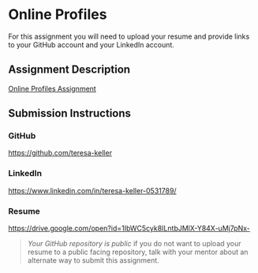 # Online Profiles
For this assignment you will need to upload your resume and provide links to your GitHub account and your LinkedIn account.

## Assignment Description
[Online Profiles Assignment](https://education.launchcode.org/liftoff/modules/assignments/online-profiles)

## Submission Instructions
 
### GitHub
https://github.com/teresa-keller
 
### LinkedIn
https://www.linkedin.com/in/teresa-keller-0531789/

### Resume
https://drive.google.com/open?id=1IbWC5cyk8ILntbJMlX-Y84X-uMj7pNx-
> *Your GitHub repository is public* if you do not want to upload your resume to a public facing repository, talk with your mentor about an alternate way to submit this assignment.
